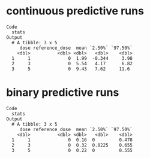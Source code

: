 # continuous predictive runs

    Code
      stats
    Output
      # A tibble: 3 x 5
         dose reference_dose  mean `2.50%` `97.50%`
        <dbl>          <dbl> <dbl>   <dbl>    <dbl>
      1     1              0  1.99  -0.344     3.98
      2     3              0  5.54   4.17      6.82
      3     5              0  9.43   7.62     11.6 

# binary predictive runs

    Code
      stats
    Output
      # A tibble: 3 x 5
         dose reference_dose  mean `2.50%` `97.50%`
        <dbl>          <dbl> <dbl>   <dbl>    <dbl>
      1     1              0  0.16  0         0.478
      2     3              0  0.32  0.0225    0.655
      3     5              0  0.22  0         0.555

